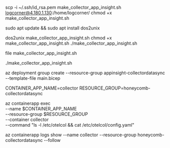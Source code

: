 
scp -i ~/.ssh/id_rsa.pem make_collector_app_insight.sh logcorner@4.180.1.130:/home/logcorner/
chmod +x make_collector_app_insight.sh

sudo apt update && sudo apt install dos2unix


dos2unix make_collector_app_insight.sh
chmod +x make_collector_app_insight.sh
./make_collector_app_insight.sh


file make_collector_app_insight.sh


./make_collector_app_insight.sh




az deployment group create  --resource-group appinsight-collectordatasync --template-file main.bicep 




CONTAINER_APP_NAME=collector
RESOURCE_GROUP=honeycomb-collectordatasync

az containerapp exec \
  --name $CONTAINER_APP_NAME \
  --resource-group $RESOURCE_GROUP \
  --container collector \
  --command "ls -l /etc/otelcol && cat /etc/otelcol/config.yaml"


az containerapp logs show  --name collector  --resource-group honeycomb-collectordatasync --follow
